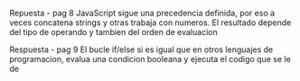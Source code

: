 Repuesta - pag 8 
JavaScript sigue una precedencia definida, por eso a veces concatena strings y otras trabaja con numeros. El resultado depende del tipo de operando y tambien del orden de evaluacion 

Respuesta - pag 9
El bucle if/else si es igual que en otros lenguajes de programacion, evalua una condicion booleana y ejecuta el codigo que se le de 
